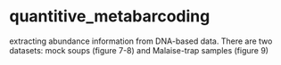 # quantitive_metabarcoding
extracting abundance information from DNA-based data.
There are two datasets: mock soups (figure 7-8) and Malaise-trap samples (figure 9)
